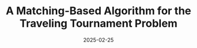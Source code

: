 ---
title: "A Matching-Based Algorithm for the Traveling Tournament Problem"
collection: publications
category: conference
authors: "<u>Jingyang Zhao</u>, Mingyu Xiao"
# permalink: /publication/2009-10-01-paper-title-number-1
# excerpt: 'This paper is about the number 1. The number 2 is left for future work.'
date: 2025-02-25
venue: 'Thirty-Ninth AAAI Conference on Artificial Intelligence'
shortvenue: '<strong>AAAI</strong>'
# slidesurl: 'http://academicpages.github.io/files/slides1.pdf'
# paperurl: 'http://academicpages.github.io/files/paper1.pdf'
# bibtexurl: 'http://academicpages.github.io/files/bibtex1.bib'
# citation: 'Your Name, You. (2009). &quot;Paper Title Number 1.&quot; <i>Journal 1</i>. 1(1).'
---
